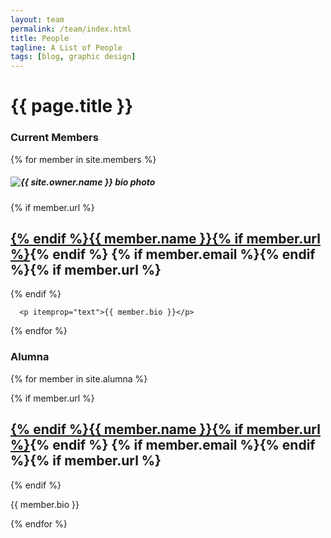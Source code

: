 ```yaml
---
layout: team
permalink: /team/index.html
title: People
tagline: A List of People
tags: [blog, graphic design]
---
```


<h1 itemprop="name">{{ page.title }}</h1>
   
<h3>Current Members</h3>


  {% for member in site.members %}
<article itemscope itemtype="http://schema.org/BlogPosting" itemprop="blogPost">
      <h5><img src="{{ site.url }}/images/{{ member.avatar }}" class="team-photo" alt="{{ site.owner.name }} bio photo"></h5>
      <p>
      {% if member.url %}<h2><a href="{{ member.url }}" rel="bookmark" target="_blank">{% endif %}{{ member.name }}{% if member.url %}</a>{% endif %}
      {% if member.email %}<a href="mailto:{{ member.email }}" target="_blank"><i class="icon-mail"></i></a>{% endif %}{% if member.url %}</h2>{% endif %}
      </p>


      <p itemprop="text">{{ member.bio }}</p>
</article>
  {% endfor %}

<h3>Alumna</h3>


  {% for member in site.alumna %} 
<article itemscope itemtype="http://schema.org/BlogPosting" itemprop="blogPost">
      <p>
      {% if member.url %}<h2><a href="{{ member.url }}" rel="bookmark" target="_blank">{% endif %}{{ member.name }}{% if member.url %}</a>{% endif %}
      {% if member.email %}<a href="mailto:{{ member.email }}" target="_blank"><i class="icon-mail"></i></a>{% endif %}{% if member.url %}</h2>{% endif %}
      </p>
      <p itemprop="text">{{ member.bio }}</p>
</article>
  {% endfor %}